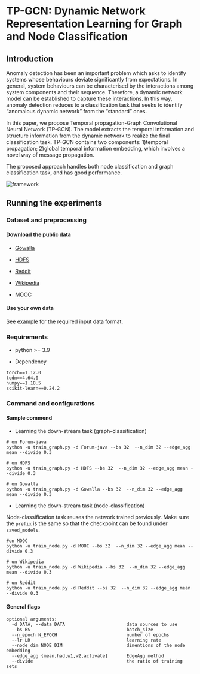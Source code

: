 # TP-GCN: Dynamic Network Representation Learning for Graph and Node Classification
<!--#### -->
## Introduction
Anomaly detection has been an important problem which asks to identify systems whose behaviours deviate significantly from expectations. In general, system behaviours
can be characterised by the interactions among system components and their sequence. Therefore, a dynamic network model can be established to capture these interactions. In this way, anomaly detection reduces to a classification task that seeks to identify “anomalous dynamic network” from the “standard” ones.

In this paper, we propose Temporal propagation-Graph Convolutional Neural Network (TP-GCN). The model extracts the temporal information and structure information from the dynamic network to realize the final classification task. TP-GCN contains two components: 1)temporal propagation; 2)global temporal information embedding, which involves a novel way of message propagation.

The proposed approach handles both node classification and graph classification task, and has good performance.

<!-- #### Paper link: [TP-GCN: Dynamic Network Representation Learning for Graph and Node Classification](https://XXX) -->
![framework](https://user-images.githubusercontent.com/105060483/215464318-dbec7501-2d41-4209-9c99-2200d2d5c1a8.png "The framework of TP-GCN")
## Running the experiments

### Dataset and preprocessing

#### Download the public data
* [Gowalla](https://snap.stanford.edu/data/loc-gowalla.html)

* [HDFS](https://doi.org/10.5281/zenodo.1144100)

* [Reddit](http://snap.stanford.edu/jodie/reddit.csv)

* [Wikipedia](http://snap.stanford.edu/jodie/wikipedia.csv)

* [MOOC](http://snap.stanford.edu/jodie/mooc.csv)

#### Use your own data
See [example](https://github.com/TP-GCN/TP-GCN/edit/main/example) for the required input data format.

### Requirements

* python >= 3.9

* Dependency

```{bash}
torch==1.12.0
tqdm==4.64.0
numpy==1.18.5
scikit-learn==0.24.2
```

### Command and configurations

#### Sample commend
* Learning the down-stream task (graph-classification)
```{bash}
# on Forum-java
python -u train_graph.py -d Forum-java --bs 32  --n_dim 32 --edge_agg mean --divide 0.3

# on HDFS
python -u train_graph.py -d HDFS --bs 32  --n_dim 32 --edge_agg mean --divide 0.3

# on Gowalla
python -u train_graph.py -d Gowalla --bs 32  --n_dim 32 --edge_agg mean --divide 0.3
```

* Learning the down-stream task (node-classification)

Node-classification task reuses the network trained previously. Make sure the `prefix` is the same so that the checkpoint can be found under `saved_models`.

```{bash}
#on MOOC
python -u train_node.py -d MOOC --bs 32  --n_dim 32 --edge_agg mean --divide 0.3

# on Wikipedia
python -u train_node.py -d Wikipedia --bs 32  --n_dim 32 --edge_agg mean --divide 0.3

# on Reddit
python -u train_node.py -d Reddit --bs 32  --n_dim 32 --edge_agg mean --divide 0.3
```

#### General flags

```{txt}
optional arguments:
  -d DATA, --data DATA                       data sources to use
  --bs BS                                    batch_size
  --n_epoch N_EPOCH                          number of epochs
  --lr LR                                    learning rate
  --node_dim NODE_DIM                        dimentions of the node embedding
  --edge_agg {mean,had,w1,w2,activate}       EdgeAgg method
  --divide                                   the ratio of training sets
```
